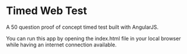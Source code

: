 # Timed Web Test
A 50 question proof of concept timed test built with AngularJS.

You can run this app by opening the index.html file in your local browser while having an internet connection available.
